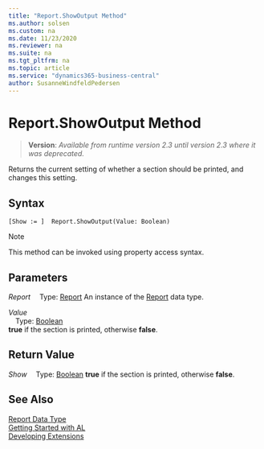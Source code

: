 ```yaml
---
title: "Report.ShowOutput Method"
ms.author: solsen
ms.custom: na
ms.date: 11/23/2020
ms.reviewer: na
ms.suite: na
ms.tgt_pltfrm: na
ms.topic: article
ms.service: "dynamics365-business-central"
author: SusanneWindfeldPedersen
---
```

[//]: # (START>DO_NOT_EDIT)
[//]: # (IMPORTANT:Do not edit any of the content between here and the END>DO_NOT_EDIT.)
[//]: # (Any modifications should be made in the .xml files in the ModernDev repo.)
# Report.ShowOutput Method
> **Version**: _Available from runtime version 2.3 until version 2.3 where it was deprecated._

Returns the current setting of whether a section should be printed, and changes this setting.


## Syntax
```
[Show := ]  Report.ShowOutput(Value: Boolean)
```
> [!NOTE]
> This method can be invoked using property access syntax.
## Parameters
*Report*
&emsp;Type: [Report](report-data-type.md)
An instance of the [Report](report-data-type.md) data type.

*Value*  
&emsp;Type: [Boolean](../boolean/boolean-data-type.md)  
**true** if the section is printed, otherwise **false**.  


## Return Value
*Show*
&emsp;Type: [Boolean](../boolean/boolean-data-type.md)
**true** if the section is printed, otherwise **false**.


[//]: # (IMPORTANT: END>DO_NOT_EDIT)
## See Also
[Report Data Type](report-data-type.md)  
[Getting Started with AL](../../devenv-get-started.md)  
[Developing Extensions](../../devenv-dev-overview.md)